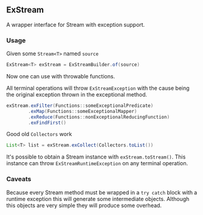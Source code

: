 ## ExStream
A wrapper interface for Stream with exception support.

### Usage
Given some `Stream<T>` named `source`
```java
ExStream<T> exStream = ExStreamBuilder.of(source)
```
Now one can use with throwable functions. 

All terminal operations will throw `ExStreamException` with the cause being the original exception thrown in the exceptional method.
```java
exStream.exFilter(Functions::someExceptionalPredicate)
        .exMap(Functions::someExceptionalMapper)
        .exReduce(Functions::nonExceptionalReducingFunction)
        .exFindFirst()
```

Good old `Collectors` work
````java
List<T> list = exStream.exCollect(Collectors.toList())
````

It's possible to obtain a Stream instance with `exStream.toStream()`. 
This instance can throw `ExStreamRuntimeException` on any terminal operation.

### Caveats
Because every Stream method must be wrapped in a `try catch` block with a runtime exception this will generate
some intermediate objects. Although this objects are very simple they will produce some overhead.
